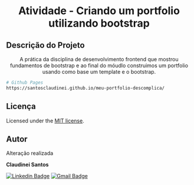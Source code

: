 <h1 align="center">Atividade - Criando um portfolio utilizando bootstrap</h1>

## Descrição do Projeto

<p align="center">A prática da disciplina de desenvolvimento frontend que mostrou fundamentos de bootstrap e ao final do móudlo construimos um portfolio usando como base um template e o bootstrap.
</p>

```bash
# Github Pages
https://santosclaudinei.github.io/meu-portfolio-descomplica/
```

## Licença

Licensed under the [MIT license](LICENSE).

## Autor

Alteração realizada

<b>Claudinei Santos</b>

[![Linkedin Badge](https://img.shields.io/badge/-Claudinei-blue?style=flat-square&logo=Linkedin&logoColor=white&link=https://www.linkedin.com/in/claudinei-santos-ti/)](https://www.linkedin.com/in/claudinei-santos-ti/)
[![Gmail Badge](https://img.shields.io/badge/-santos.devclaudinei@gmail.com-c14438?style=flat-square&logo=Gmail&logoColor=white&link=mailto:santos.devclaudinei@gmail.com)](mailto:santos.devclaudinei@gmail.com)

